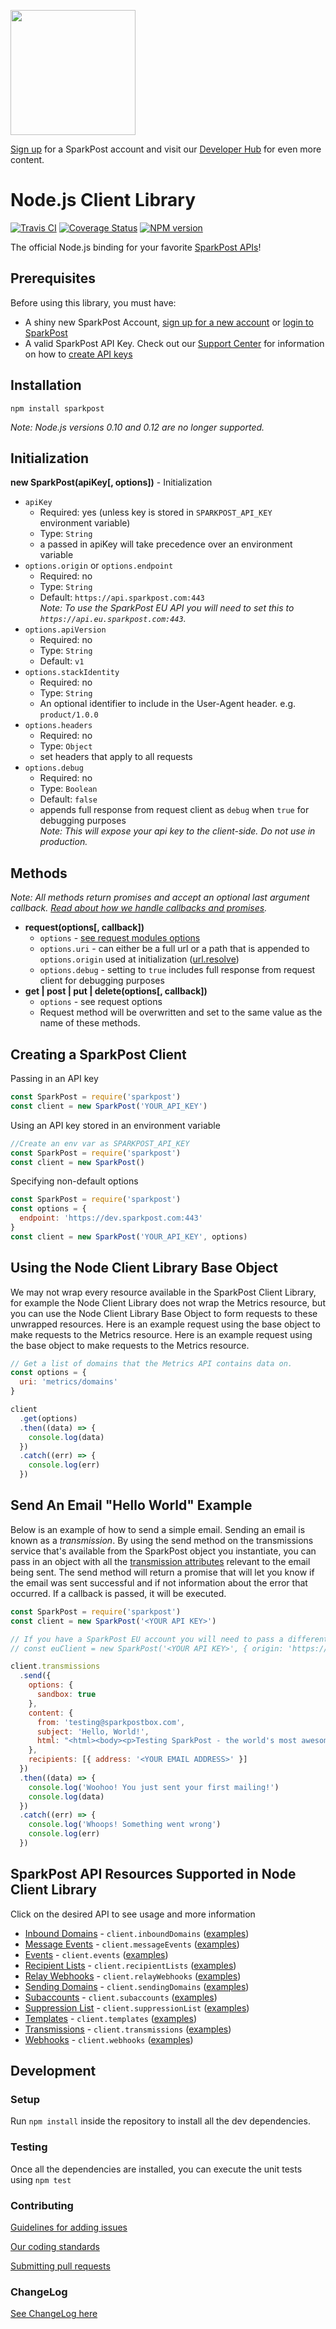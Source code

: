 <a href="https://www.sparkpost.com"><img src="https://www.sparkpost.com/sites/default/files/attachments/SparkPost_Logo_2-Color_Gray-Orange_RGB.svg" width="200px"/></a>

[Sign up][sparkpost sign up] for a SparkPost account and visit our [Developer Hub](https://developers.sparkpost.com) for even more content.

# Node.js Client Library

[![Travis CI](https://travis-ci.org/SparkPost/node-sparkpost.svg?branch=master)](https://travis-ci.org/SparkPost/node-sparkpost) [![Coverage Status](https://coveralls.io/repos/SparkPost/node-sparkpost/badge.svg?branch=master&service=github)](https://coveralls.io/github/SparkPost/node-sparkpost?branch=master) [![NPM version](https://badge.fury.io/js/sparkpost.png)](http://badge.fury.io/js/sparkpost)

The official Node.js binding for your favorite [SparkPost APIs](https://developers.sparkpost.com/api)!

## Prerequisites

Before using this library, you must have:

- A shiny new SparkPost Account, [sign up for a new account][sparkpost sign up] or [login to SparkPost](https://app.sparkpost.com/)
- A valid SparkPost API Key. Check out our [Support Center](https://support.sparkpost.com/) for information on how to [create API keys](https://support.sparkpost.com/customer/portal/articles/1933377-create-api-keys)

## Installation

```
npm install sparkpost
```

_Note: Node.js versions 0.10 and 0.12 are no longer supported._

## Initialization

**new SparkPost(apiKey[, options])** - Initialization

- `apiKey`
  - Required: yes (unless key is stored in `SPARKPOST_API_KEY` environment variable)
  - Type: `String`
  - a passed in apiKey will take precedence over an environment variable
- `options.origin` or `options.endpoint`
  - Required: no
  - Type: `String`
  - Default: `https://api.sparkpost.com:443`<br/>
    _Note: To use the SparkPost EU API you will need to set this to `https://api.eu.sparkpost.com:443`._
- `options.apiVersion`
  - Required: no
  - Type: `String`
  - Default: `v1`
- `options.stackIdentity`
  - Required: no
  - Type: `String`
  - An optional identifier to include in the User-Agent header. e.g. `product/1.0.0`
- `options.headers`
  - Required: no
  - Type: `Object`
  - set headers that apply to all requests
- `options.debug`
  - Required: no
  - Type: `Boolean`
  - Default: `false`
  - appends full response from request client as `debug` when `true` for debugging purposes<br/>
    _Note: This will expose your api key to the client-side. Do not use in production._

## Methods

_Note: All methods return promises and accept an optional last argument callback. [Read about how we handle callbacks and promises](/docs/async.md)._

- **request(options[, callback])**
  - `options` - [see request modules options](https://github.com/mikeal/request#requestoptions-callback)
  - `options.uri` - can either be a full url or a path that is appended to `options.origin` used at initialization ([url.resolve](http://nodejs.org/api/url.html#url_url_resolve_from_to))
  - `options.debug` - setting to `true` includes full response from request client for debugging purposes
- **get | post | put | delete(options[, callback])**
  - `options` - see request options
  - Request method will be overwritten and set to the same value as the name of these methods.

## Creating a SparkPost Client

Passing in an API key

```js
const SparkPost = require('sparkpost')
const client = new SparkPost('YOUR_API_KEY')
```

Using an API key stored in an environment variable

```js
//Create an env var as SPARKPOST_API_KEY
const SparkPost = require('sparkpost')
const client = new SparkPost()
```

Specifying non-default options

```js
const SparkPost = require('sparkpost')
const options = {
  endpoint: 'https://dev.sparkpost.com:443'
}
const client = new SparkPost('YOUR_API_KEY', options)
```

## Using the Node Client Library Base Object

We may not wrap every resource available in the SparkPost Client Library, for example the Node Client Library does not wrap the Metrics resource,
but you can use the Node Client Library Base Object to form requests to these unwrapped resources. Here is an example request using the
base object to make requests to the Metrics resource. Here is an example request using the base object to make requests to
the Metrics resource.

```js
// Get a list of domains that the Metrics API contains data on.
const options = {
  uri: 'metrics/domains'
}

client
  .get(options)
  .then((data) => {
    console.log(data)
  })
  .catch((err) => {
    console.log(err)
  })
```

## Send An Email "Hello World" Example

Below is an example of how to send a simple email. Sending an email is known as a _transmission_. By using the send
method on the transmissions service that's available from the SparkPost object you instantiate, you can pass in an
object with all the [transmission attributes](https://developers.sparkpost.com/api/transmissions#header-transmission-attributes)
relevant to the email being sent. The send method will return a promise that will let you know if the email was sent
successful and if not information about the error that occurred. If a callback is passed, it will be executed.

```javascript
const SparkPost = require('sparkpost')
const client = new SparkPost('<YOUR API KEY>')

// If you have a SparkPost EU account you will need to pass a different `origin` via the options parameter:
// const euClient = new SparkPost('<YOUR API KEY>', { origin: 'https://api.eu.sparkpost.com:443' });

client.transmissions
  .send({
    options: {
      sandbox: true
    },
    content: {
      from: 'testing@sparkpostbox.com',
      subject: 'Hello, World!',
      html: "<html><body><p>Testing SparkPost - the world's most awesomest email service!</p></body></html>"
    },
    recipients: [{ address: '<YOUR EMAIL ADDRESS>' }]
  })
  .then((data) => {
    console.log('Woohoo! You just sent your first mailing!')
    console.log(data)
  })
  .catch((err) => {
    console.log('Whoops! Something went wrong')
    console.log(err)
  })
```

## SparkPost API Resources Supported in Node Client Library

Click on the desired API to see usage and more information

- [Inbound Domains](/docs/resources/inboundDomains.md) - `client.inboundDomains` ([examples](/examples/inboundDomains))
- [Message Events](/docs/resources/messageEvents.md) - `client.messageEvents` ([examples](/examples/messageEvents))
- [Events](/docs/resources/events.md) - `client.events` ([examples](/examples/events))
- [Recipient Lists](/docs/resources/recipientLists.md) - `client.recipientLists` ([examples](/examples/recipientLists))
- [Relay Webhooks](/docs/resources/relayWebhooks.md) - `client.relayWebhooks` ([examples](/examples/relayWebhooks))
- [Sending Domains](/docs/resources/sendingDomains.md) - `client.sendingDomains` ([examples](/examples/sendingDomains))
- [Subaccounts](/docs/resources/subaccounts.md) - `client.subaccounts` ([examples](/examples/subaccounts))
- [Suppression List](/docs/resources/suppressionList.md) - `client.suppressionList` ([examples](/examples/suppressionList))
- [Templates](/docs/resources/templates.md) - `client.templates` ([examples](/examples/templates))
- [Transmissions](/docs/resources/transmissions.md) - `client.transmissions` ([examples](/examples/transmissions))
- [Webhooks](/docs/resources/webhooks.md) - `client.webhooks` ([examples](/examples/webhooks))

## Development

### Setup

Run `npm install` inside the repository to install all the dev dependencies.

### Testing

Once all the dependencies are installed, you can execute the unit tests using `npm test`

### Contributing

[Guidelines for adding issues](docs/ADDING_ISSUES.md)

[Our coding standards](docs/CODE_STYLE_GUIDE.md)

[Submitting pull requests](CONTRIBUTING.md)

### ChangeLog

[See ChangeLog here](CHANGELOG.md)

[sparkpost sign up]: https://app.sparkpost.com/join?plan=free-0817?src=Social%20Media&sfdcid=70160000000pqBb&pc=GitHubSignUp&utm_source=github&utm_medium=social-media&utm_campaign=github&utm_content=sign-up
